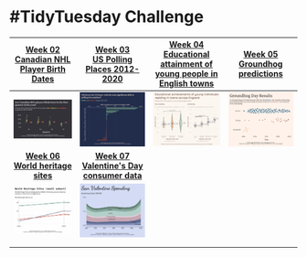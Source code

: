 # #TidyTuesday Challenge

<!-- table header, followed by pictures link -->

| [Week 02<br>Canadian NHL Player Birth Dates](https://github.com/poncest/tidytuesday/tree/main/2024/Week_02) | [Week 03](https://github.com/poncest/tidytuesday/tree/main/2024/Week_03)[<br>](https://github.com/poncest/tidytuesday/tree/main/2024/Week_02)[US Polling Places 2012-2020](https://github.com/poncest/tidytuesday/tree/main/2024/Week_03) | [Week 04](https://github.com/poncest/tidytuesday/tree/main/2024/Week_04)[<br>](https://github.com/poncest/tidytuesday/tree/main/2024/Week_02)[Educational attainment of young people in English towns](https://github.com/poncest/tidytuesday/tree/main/2024/Week_04) | [Week 05](https://github.com/poncest/tidytuesday/tree/main/2024/Week_05)[<br>](https://github.com/poncest/tidytuesday/tree/main/2024/Week_02)[Groundhog predictions](https://github.com/poncest/tidytuesday/tree/main/2024/Week_05) |
|:--------------:|:----------------:|:-------------------:|:----------------:|
|                                     ![](Week_02/2024_02.png "Week 02")                                      |                                                                                                    ![](Week_03/2024_03.png "week 03")                                                                                                     |                                                                                                                  ![](Week_04/2024_04.png "week 04")                                                                                                                   |                                                                                                 ![](Week_05/2024_05.png "week 05")                                                                                                  |
|  [**Week 06**<br>**World heritage sites**](https://github.com/poncest/tidytuesday/tree/main/2024/Week_06)   |                                                             [**Week 07**<br>**Valentine's Day consumer data**](https://github.com/poncest/tidytuesday/tree/main/2024/Week_07)                                                             |                                                                                                                                                                                                                                                                       |                                                                                                                                                                                                                                     |
|                                     ![](Week_06/2024_06.png "week 06")                                      |                                                                                                    ![](Week_07/2024_07.png "week 07")                                                                                                     |                                                                                                                                                                                                                                                                       |                                                                                                                                                                                                                                     |
|                                                                                                             |                                                                                                                                                                                                                                           |                                                                                                                                                                                                                                                                       |                                                                                                                                                                                                                                     |
|                                                                                                             |                                                                                                                                                                                                                                           |                                                                                                                                                                                                                                                                       |                                                                                                                                                                                                                                     |
